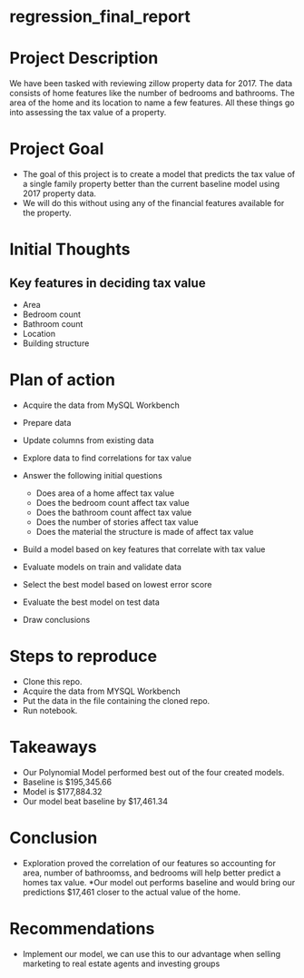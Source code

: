 # regression_final_report

# Project Description 
We have been tasked with reviewing zillow property data for 2017. The data consists of home features like the number of bedrooms and bathrooms. The area of the home and its location to name a few features. All these things go into assessing the tax value of a property.

# Project Goal 
* The goal of this project is to create a model that predicts the tax value of a single family property better than the current baseline model using 2017 property data. 
* We will do this without using any of the financial features available for the property. 

# Initial Thoughts
## Key features in deciding tax value
* Area 
* Bedroom count
* Bathroom count
* Location 
* Building structure

# Plan of action

* Acquire the data from MySQL Workbench

* Prepare data

* Update columns from existing data
    
* Explore data to find correlations for tax value 

* Answer the following initial questions
    * Does area of a home affect tax value
    * Does the bedroom count affect tax value
    * Does the bathroom count affect tax value
    * Does the number of stories affect tax value
    * Does the material the structure is made of affect tax value
    
* Build a model based on key features that correlate with tax value

* Evaluate models on train and validate data

* Select the best model based on lowest error score

* Evaluate the best model on test data

* Draw conclusions

# Steps to reproduce
* Clone this repo.
* Acquire the data from MYSQL Workbench
* Put the data in the file containing the cloned repo.
* Run notebook.


# Takeaways
* Our Polynomial Model performed best out of the four created models.
* Baseline is $195,345.66
* Model is $177,884.32
* Our model beat baseline by $17,461.34

# Conclusion
* Exploration proved the correlation of our features so accounting for area, number of bathroomss, and bedrooms will help better predict a homes tax value.
*Our model out performs baseline and would bring our predictions $17,461 closer to the actual value of the home.

# Recommendations
* Implement our model, we can use this to our advantage when selling marketing to real estate agents and investing groups



